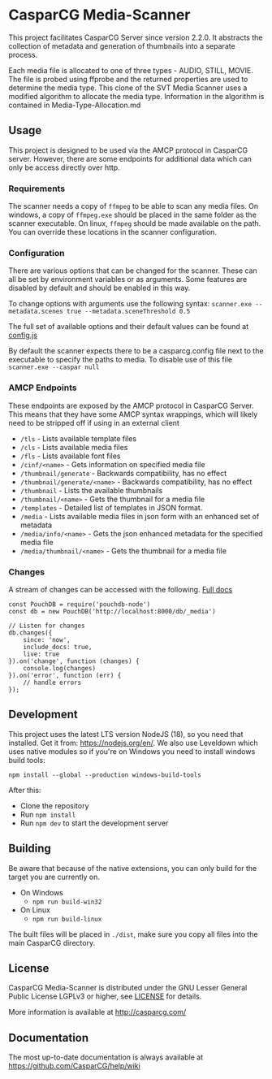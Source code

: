 CasparCG Media-Scanner
===============

This project facilitates CasparCG Server since version 2.2.0. It abstracts the collection of metadata and generation of thumbnails into a separate process.

Each media file is allocated to one of three types - AUDIO, STILL, MOVIE. The file is probed using ffprobe and the returned properties are used to determine the media type. This clone of the SVT Media Scanner uses a modified algorithm to allocate the media type. Information in the algorithm is contained in Media-Type-Allocation.md

Usage
-----

This project is designed to be used via the AMCP protocol in CasparCG server. However, there are some endpoints for additional data which can only be access directly over http.

### Requirements

The scanner needs a copy of `ffmpeg` to be able to scan any media files. On windows, a copy of `ffmpeg.exe` should be placed in the same folder as the scanner executable. On linux, `ffmpeg` should be made available on the path.  
You can override these locations in the scanner configuration.

### Configuration
There are various options that can be changed for the scanner. These can all be set by environment variables or as arguments.
Some features are disabled by default and should be enabled in this way.

To change options with arguments use the following syntax: `scanner.exe --metadata.scenes true --metadata.sceneThreshold 0.5`

The full set of available options and their default values can be found at [config.js](src/config.js)

By default the scanner expects there to be a casparcg.config file next to the executable to specify the paths to media. To disable use of this file `scanner.exe --caspar null`

### AMCP Endpoints
These endpoints are exposed by the AMCP protocol in CasparCG Server. This means that they have some AMCP syntax wrappings, which will likely need to be stripped off if using in an external client

* `/tls` - Lists available template files
* `/cls` - Lists available media files
* `/fls` - Lists available font files
* `/cinf/<name>` - Gets information on specified media file
* `/thumbnail/generate` - Backwards compatibility, has no effect
* `/thumbnail/generate/<name>` - Backwards compatibility, has no effect
* `/thumbnail` - Lists the available thumbnails
* `/thumbnail/<name>` - Gets the thumbnail for a media file
* `/templates` - Detailed list of templates in JSON format.
* `/media` - Lists available media files in json form with an enhanced set of metadata
* `/media/info/<name>` - Gets the json enhanced metadata for the specified media file
* `/media/thumbnail/<name>` - Gets the thumbnail for a media file

### Changes
A stream of changes can be accessed with the following. [Full docs](https://pouchdb.com/api.html#changes)
```
const PouchDB = require('pouchdb-node')
const db = new PouchDB('http://localhost:8000/db/_media')

// Listen for changes
db.changes({
    since: 'now',
    include_docs: true,
    live: true
}).on('change', function (changes) {
    console.log(changes)
}).on('error', function (err) {
    // handle errors
});
```

Development
-----------

This project uses the latest LTS version NodeJS (18), so you need that installed. Get it from: https://nodejs.org/en/. 
We also use Leveldown which uses native modules so if you're on Windows you need to install windows build tools:

`npm install --global --production windows-build-tools`

After this:
* Clone the repository
* Run `npm install`
* Run `npm dev` to start the development server

Building
-----------
Be aware that because of the native extensions, you can only build for the target you are currently on.

* On Windows
  * `npm run build-win32`
* On Linux
  * `npm run build-linux`
  
The built files will be placed in `./dist`, make sure you copy all files into the main CasparCG directory.

License
-------

CasparCG Media-Scanner is distributed under the GNU Lesser General Public License LGPLv3 or
higher, see [LICENSE](LICENSE) for details.

More information is available at http://casparcg.com/


Documentation
-------------

The most up-to-date documentation is always available at
https://github.com/CasparCG/help/wiki
